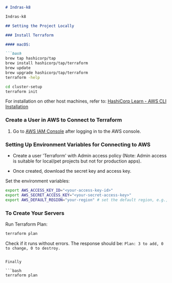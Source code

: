 ```markdown
# Indras-k8

Indras-k8

## Setting the Project Locally

### Install Terraform

#### macOS:

```bash
brew tap hashicorp/tap
brew install hashicorp/tap/terraform
brew update
brew upgrade hashicorp/tap/terraform
terraform -help
```

```bash
cd cluster-setup
terraform init
```

For installation on other host machines, refer to:
[HashiCorp Learn - AWS CLI Installation](https://learn.hashicorp.com/tutorials/aws-get-started/install-cli)

### Create a User in AWS to Connect to Terraform

1. Go to [AWS IAM Console](https://console.aws.amazon.com/iam/home?region=us-east-2#/users) after logging in to the AWS console.

### Setting Up Environment Variables for Connecting to AWS

- Create a user 'Terraform' with Admin access policy (Note: Admin access is suitable for local/pet projects but not for production apps).

- Once created, download the secret key and access key.

Set the environment variables:

```bash
export AWS_ACCESS_KEY_ID="<your-access-key-id>"
export AWS_SECRET_ACCESS_KEY="<your-secret-access-key>"
export AWS_DEFAULT_REGION="your-region" # set the default region, e.g., us-west-1
```

### To Create Your Servers

Run Terraform Plan:

```bash
terraform plan
```

Check if it runs without errors. The response should be:
`Plan: 3 to add, 0 to change, 0 to destroy.`
```

Finally

```bash
terraform plan
```

